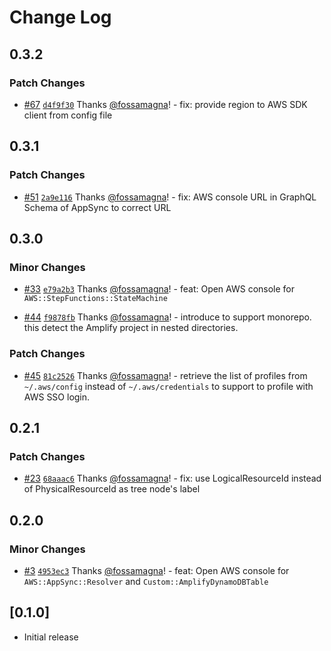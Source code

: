 # Change Log

## 0.3.2

### Patch Changes

- [#67](https://github.com/fossamagna/amplify-backend-vscode/pull/67) [`d4f9f30`](https://github.com/fossamagna/amplify-backend-vscode/commit/d4f9f30b7f98b23bda43262026ecaf351a8294e8) Thanks [@fossamagna](https://github.com/fossamagna)! - fix: provide region to AWS SDK client from config file

## 0.3.1

### Patch Changes

- [#51](https://github.com/fossamagna/amplify-backend-vscode/pull/51) [`2a9e116`](https://github.com/fossamagna/amplify-backend-vscode/commit/2a9e116f2791b17f6f597cac2f98c3a59b5adfb1) Thanks [@fossamagna](https://github.com/fossamagna)! - fix: AWS console URL in GraphQL Schema of AppSync to correct URL

## 0.3.0

### Minor Changes

- [#33](https://github.com/fossamagna/amplify-backend-vscode/pull/33) [`e79a2b3`](https://github.com/fossamagna/amplify-backend-vscode/commit/e79a2b36e1b2e2127861ca71fa92b1fee4e41be7) Thanks [@fossamagna](https://github.com/fossamagna)! - feat: Open AWS console for `AWS::StepFunctions::StateMachine`

- [#44](https://github.com/fossamagna/amplify-backend-vscode/pull/44) [`f9878fb`](https://github.com/fossamagna/amplify-backend-vscode/commit/f9878fb32f1dfa31c0053b8a992ab4dcdd5bd5a6) Thanks [@fossamagna](https://github.com/fossamagna)! - introduce to support monorepo.
  this detect the Amplify project in nested directories.

### Patch Changes

- [#45](https://github.com/fossamagna/amplify-backend-vscode/pull/45) [`81c2526`](https://github.com/fossamagna/amplify-backend-vscode/commit/81c2526def4d1099efc952db082e6c0058423595) Thanks [@fossamagna](https://github.com/fossamagna)! - retrieve the list of profiles from `~/.aws/config` instead of `~/.aws/credentials` to support to profile with AWS SSO login.

## 0.2.1

### Patch Changes

- [#23](https://github.com/fossamagna/amplify-backend-vscode/pull/23) [`68aaac6`](https://github.com/fossamagna/amplify-backend-vscode/commit/68aaac6bad9462266526d75a7f0bb0cf256df9b7) Thanks [@fossamagna](https://github.com/fossamagna)! - fix: use LogicalResourceId instead of PhysicalResourceId as tree node's label

## 0.2.0

### Minor Changes

- [#3](https://github.com/fossamagna/amplify-backend-vscode/pull/3) [`4953ec3`](https://github.com/fossamagna/amplify-backend-vscode/commit/4953ec32beb01f2cb32c790a54a966f990a3971c) Thanks [@fossamagna](https://github.com/fossamagna)! - feat: Open AWS console for `AWS::AppSync::Resolver` and `Custom::AmplifyDynamoDBTable`

## [0.1.0]

- Initial release
